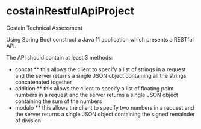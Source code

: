 # costainRestfulApiProject
Costain Technical Assessment

Using Spring Boot construct a Java 11 application which presents a RESTful API.

The API should contain at least 3 methods:
* concat
** this allows the client to specify a list of strings in a request and the server returns a single JSON object containing all the strings concatenated together
* addition
** this allows the client to specify a list of floating point numbers in a request and the server returns a single JSON object containing the sum of the numbers
* modulo
** this allows the client to specify two numbers in a request and the server returns a single JSON object containing the signed remainder of division

